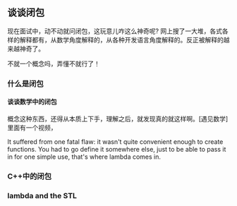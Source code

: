 ## 谈谈闭包
现在面试中，动不动就问闭包，这玩意儿咋这么神奇呢? 网上搜了一大堆，各式各样的解释都有，从数学角度解释的，从各种开发语言角度解释的。反正被解释的越来越神奇了。

不就一个概念吗，弄懂不就行了！

### 什么是闭包
#### 谈谈数学中的闭包
概念这种东西，还得从本质上下手，理解之后，就发现真的就这样啊。[遇见数学]里面有一个视频，


It suffered from one fatal flaw: it wasn't quite convenient enough to create functions. You had to go define it somewhere else, just to be able to pass it in for one simple use, that's where lambda comes in.

### C++中的闭包


### lambda and the STL

